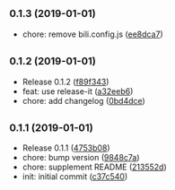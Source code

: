 ## <small>0.1.3 (2019-01-01)</small>

* chore: remove bili.config.js ([ee8dca7](https://github.com/hcysunyang/sao-hcy-nm/commit/ee8dca7))



## <small>0.1.2 (2019-01-01)</small>

* Release 0.1.2 ([f89f343](https://github.com/hcysunyang/sao-hcy-nm/commit/f89f343))
* feat: use release-it ([a32eeb6](https://github.com/hcysunyang/sao-hcy-nm/commit/a32eeb6))
* chore: add changelog ([0bd4dce](https://github.com/hcysunyang/sao-hcy-nm/commit/0bd4dce))



## <small>0.1.1 (2019-01-01)</small>

* Release 0.1.1 ([4753b08](https://github.com/hcysunyang/sao-hcy-nm/commit/4753b08))
* chore: bump version ([9848c7a](https://github.com/hcysunyang/sao-hcy-nm/commit/9848c7a))
* chore: supplement README ([213552d](https://github.com/hcysunyang/sao-hcy-nm/commit/213552d))
* init: initial commit ([c37c540](https://github.com/hcysunyang/sao-hcy-nm/commit/c37c540))



